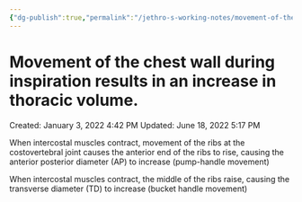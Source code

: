 ```yaml
---
{"dg-publish":true,"permalink":"/jethro-s-working-notes/movement-of-the-chest-wall-during-inspiration-resu/","dgPassFrontmatter":true}
---
```



# Movement of the chest wall during inspiration results in an increase in thoracic volume.

Created: January 3, 2022 4:42 PM
Updated: June 18, 2022 5:17 PM

When intercostal muscles contract, movement of the ribs at the costovertebral joint causes the anterior end of the ribs to rise, causing the anterior posterior diameter (AP) to increase (pump-handle movement)

When intercostal muscles contract, the middle of the ribs raise, causing the transverse diameter (TD) to increase (bucket handle movement)